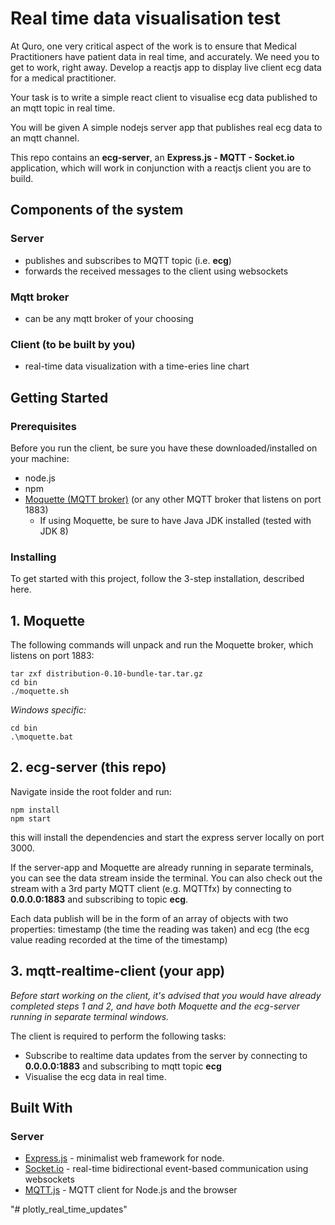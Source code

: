 # Real time data visualisation test

At Quro, one very critical aspect of the work is to ensure that Medical Practitioners have patient data in real time, and accurately. We need you to get to work, right away. Develop a reactjs app to display live client ecg data for a medical practitioner.

Your task is to write a simple react client to visualise ecg data published to an mqtt topic in real time.

You will be given A simple nodejs server app that publishes real ecg data to an mqtt channel.

This repo contains an **ecg-server**, an **Express.js - MQTT - Socket.io** application, which will work in conjunction with a reactjs client you are to build.

## Components of the system

### Server
+ publishes and subscribes to MQTT topic (i.e. **ecg**)
+ forwards the received messages to the client using websockets

### Mqtt broker
+ can be any mqtt broker of your choosing

### Client (to be built by you)
+ real-time data visualization with a time-eries line chart

## Getting Started

### Prerequisites

Before you run the client, be sure you have these downloaded/installed on your machine:

+ node.js
+ npm
+ [Moquette (MQTT broker)](https://github.com/andsel/moquette) (or any other MQTT broker that listens on port 1883)
    + If using Moquette, be sure to have Java JDK installed (tested with JDK 8)

### Installing

To get started with this project, follow the 3-step installation, described here.

## 1. Moquette 

The following commands will unpack and run the Moquette broker, which listens on port 1883:

```
tar zxf distribution-0.10-bundle-tar.tar.gz
cd bin
./moquette.sh	
```

*Windows specific:*

```
cd bin
.\moquette.bat 
```


## 2. ecg-server  (this repo)

Navigate inside the root folder and run:

```
npm install
npm start
```
this will install the dependencies and start the express server locally on port 3000.

If the server-app and Moquette are already running in separate terminals, you can see the data stream inside the terminal. You can also check out the stream with a 3rd party MQTT client (e.g. MQTTfx) by connecting to **0.0.0.0:1883** and subscribing to topic **ecg**.

Each data publish will be in the form of an array of objects with two properties: timestamp (the time the reading was taken) and ecg (the ecg value reading recorded at the time of the timestamp)


## 3. mqtt-realtime-client (your app)

*Before start working on the client, it's advised that you would have already completed steps 1 and 2, and have both Moquette and the ecg-server running in separate terminal windows.*

The client is required to perform the following tasks:
+ Subscribe to realtime data updates from the server by connecting to **0.0.0.0:1883** and subscribing to mqtt topic **ecg**
+ Visualise the ecg data in real time.


## Built With


### Server
* [Express.js](https://github.com/expressjs/express) - minimalist web framework for node.
* [Socket.io](https://github.com/socketio/socket.io) - real-time bidirectional event-based communication using websockets
* [MQTT.js](https://github.com/mqttjs/MQTT.js) - MQTT client for Node.js and the browser

"# plotly_real_time_updates" 
